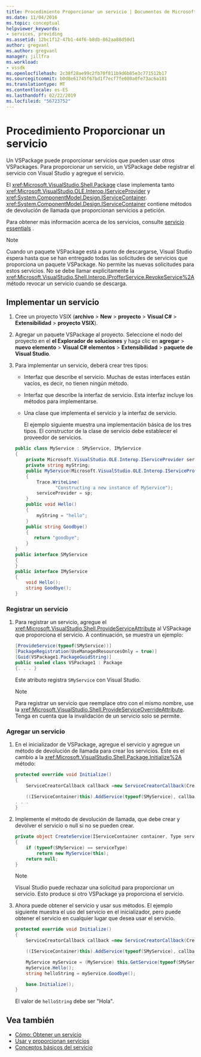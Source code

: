 ```yaml
---
title: Procedimiento Proporcionar un servicio | Documentos de Microsoft
ms.date: 11/04/2016
ms.topic: conceptual
helpviewer_keywords:
- services, providing
ms.assetid: 12bc1f12-47b1-44f6-b8db-862aa88d50d1
author: gregvanl
ms.author: gregvanl
manager: jillfra
ms.workload:
- vssdk
ms.openlocfilehash: 2c38f28ae99c2fb70f811b9d6b85e3c771512b17
ms.sourcegitcommit: b0d8e61745f67bd1f7ecf7fe080a0fe73ac6a181
ms.translationtype: MT
ms.contentlocale: es-ES
ms.lasthandoff: 02/22/2019
ms.locfileid: "56723752"
---
```

# <a name="how-to-provide-a-service"></a>Procedimiento Proporcionar un servicio
Un VSPackage puede proporcionar servicios que pueden usar otros VSPackages. Para proporcionar un servicio, un VSPackage debe registrar el servicio con Visual Studio y agregue el servicio.

 El <xref:Microsoft.VisualStudio.Shell.Package> clase implementa tanto <xref:Microsoft.VisualStudio.OLE.Interop.IServiceProvider> y <xref:System.ComponentModel.Design.IServiceContainer>. <xref:System.ComponentModel.Design.IServiceContainer> contiene métodos de devolución de llamada que proporcionan servicios a petición.

 Para obtener más información acerca de los servicios, consulte [servicio essentials](../extensibility/internals/service-essentials.md) .

> [!NOTE]
>  Cuando un paquete VSPackage está a punto de descargarse, Visual Studio espera hasta que se han entregado todas las solicitudes de servicios que proporciona un paquete VSPackage. No permite las nuevas solicitudes para estos servicios. No se debe llamar explícitamente la <xref:Microsoft.VisualStudio.Shell.Interop.IProfferService.RevokeService%2A> método revocar un servicio cuando se descarga.

## <a name="implement-a-service"></a>Implementar un servicio

1. Cree un proyecto VSIX (**archivo** > **New** > **proyecto** > **Visual C#**  >  **Extensibilidad** > **proyecto VSIX**).

2. Agregar un paquete VSPackage al proyecto. Seleccione el nodo del proyecto en el **el Explorador de soluciones** y haga clic en **agregar** > **nuevo elemento** > **Visual C# elementos**  >  **Extensibilidad** > **paquete de Visual Studio**.

3. Para implementar un servicio, deberá crear tres tipos:

   - Interfaz que describe el servicio. Muchas de estas interfaces están vacíos, es decir, no tienen ningún método.

   - Interfaz que describe la interfaz de servicio. Esta interfaz incluye los métodos para implementarse.

   - Una clase que implementa el servicio y la interfaz de servicio.

     El ejemplo siguiente muestra una implementación básica de los tres tipos. El constructor de la clase de servicio debe establecer el proveedor de servicios.

   ```csharp
   public class MyService : SMyService, IMyService
   {
       private Microsoft.VisualStudio.OLE.Interop.IServiceProvider serviceProvider;
       private string myString;
       public MyService(Microsoft.VisualStudio.OLE.Interop.IServiceProvider sp)
       {
           Trace.WriteLine(
                  "Constructing a new instance of MyService");
           serviceProvider = sp;
       }
       public void Hello()
       {
           myString = "hello";
       }
       public string Goodbye()
       {
          return "goodbye";
       }
   }
   public interface SMyService
   {
   }
   public interface IMyService
   {
       void Hello();
       string Goodbye();
   }

   ```

### <a name="register-a-service"></a>Registrar un servicio

1.  Para registrar un servicio, agregue el <xref:Microsoft.VisualStudio.Shell.ProvideServiceAttribute> al VSPackage que proporciona el servicio. A continuación, se muestra un ejemplo:

    ```csharp
    [ProvideService(typeof(SMyService))]
    [PackageRegistration(UseManagedResourcesOnly = true)]
    [Guid(VSPackage1.PackageGuidString)]
    public sealed class VSPackage1 : Package
    {. . . }
    ```

     Este atributo registra `SMyService` con Visual Studio.

    > [!NOTE]
    >  Para registrar un servicio que reemplace otro con el mismo nombre, use la <xref:Microsoft.VisualStudio.Shell.ProvideServiceOverrideAttribute>. Tenga en cuenta que la invalidación de un servicio solo se permite.

### <a name="add-a-service"></a>Agregar un servicio

1.  En el inicializador de VSPackage, agregue el servicio y agregue un método de devolución de llamada para crear los servicios. Este es el cambio a la <xref:Microsoft.VisualStudio.Shell.Package.Initialize%2A> método:

    ```csharp
    protected override void Initialize()
    {
        ServiceCreatorCallback callback =new ServiceCreatorCallback(CreateService);

        ((IServiceContainer)this).AddService(typeof(SMyService), callback);
    . . .
    }
    ```

2.  Implemente el método de devolución de llamada, que debe crear y devolver el servicio o null si no se pueden crear.

    ```csharp
    private object CreateService(IServiceContainer container, Type serviceType)
    {
        if (typeof(SMyService) == serviceType)
            return new MyService(this);
        return null;
    }
    ```

    > [!NOTE]
    >  Visual Studio puede rechazar una solicitud para proporcionar un servicio. Esto produce si otro VSPackage ya proporciona el servicio.

3.  Ahora puede obtener el servicio y usar sus métodos. El ejemplo siguiente muestra el uso del servicio en el inicializador, pero puede obtener el servicio en cualquier lugar que desea usar el servicio.

    ```csharp
    protected override void Initialize()
    {
        ServiceCreatorCallback callback =new ServiceCreatorCallback(CreateService);

        ((IServiceContainer)this).AddService(typeof(SMyService), callback);

        MyService myService = (MyService) this.GetService(typeof(SMyService));
        myService.Hello();
        string helloString = myService.Goodbye();

        base.Initialize();
    }
    ```

     El valor de `helloString` debe ser "Hola".

## <a name="see-also"></a>Vea también
- [Cómo: Obtener un servicio](../extensibility/how-to-get-a-service.md)
- [Usar y proporcionan servicios](../extensibility/using-and-providing-services.md)
- [Conceptos básicos del servicio](../extensibility/internals/service-essentials.md)
